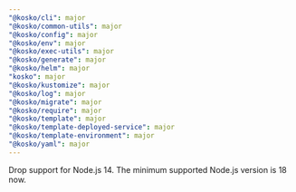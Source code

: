 ```yaml
---
"@kosko/cli": major
"@kosko/common-utils": major
"@kosko/config": major
"@kosko/env": major
"@kosko/exec-utils": major
"@kosko/generate": major
"@kosko/helm": major
"kosko": major
"@kosko/kustomize": major
"@kosko/log": major
"@kosko/migrate": major
"@kosko/require": major
"@kosko/template": major
"@kosko/template-deployed-service": major
"@kosko/template-environment": major
"@kosko/yaml": major
---
```


Drop support for Node.js 14. The minimum supported Node.js version is 18 now.
